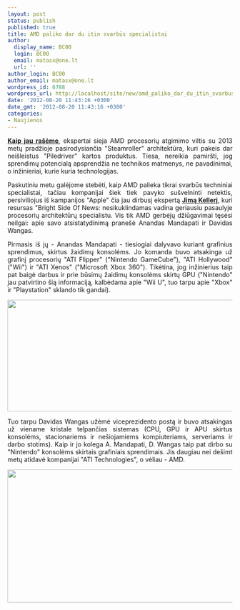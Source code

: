 ```yaml
---
layout: post
status: publish
published: true
title: AMD paliko dar du itin svarbūs specialistai
author:
  display_name: BC00
  login: BC00
  email: matasx@one.lt
  url: ''
author_login: BC00
author_email: matasx@one.lt
wordpress_id: 6788
wordpress_url: http://localhost/site/new/amd_paliko_dar_du_itin_svarbus_specialistai/
date: '2012-08-20 11:43:16 +0300'
date_gmt: '2012-08-20 11:43:16 +0300'
categories:
- Naujienos
---
```

<p style="text-align: justify;">
	<a href="http://www.technews.lt/naujiena/n/a/amd_gali_isgelbeti_tik_steamroller_architektura.html"><strong>Kaip jau ra&scaron;ėme</strong></a>, ekspertai sieja AMD procesorių atgimimo viltis su 2013 metų pradžioje pasirodysiančia &quot;Steamroller&quot; architektūra, kuri pakeis dar nei&scaron;leistus &quot;Piledriver&quot; kartos produktus. Tiesa, nereikia pamir&scaron;ti, jog sprendimų potencialą apsprendžia ne technikos matmenys, ne pavadinimai, o inžinieriai, kurie kuria technologijas.</p>
<p style="text-align: justify;">
	Paskutiniu metu galėjome stebėti, kaip AMD palieka tikrai svarbūs techniniai specialistai, tačiau kompanijai &scaron;iek tiek pavyko su&scaron;velninti netektis, persiviliojus i&scaron; kampanijos &quot;Apple&quot; čia jau dirbusį ekspertą <a href="http://www.technews.lt/naujiena/n/a/amd_i_savo_gretas_perviliojo_apple_procesoriu_kureja.html"><strong>Jimą Kellerį</strong></a>, kuri resursas &quot;Bright Side Of News: nesikuklindamas vadina geriausiu pasaulyje procesorių architektūrų specialistu. Vis tik AMD gerbėjų džiūgavimai tęsėsi neilgai: apie savo atsistatydinimą prane&scaron;ė Anandas Mandapati ir Davidas Wangas.</p>
<p style="text-align: justify;">
	Pirmasis i&scaron; jų - Anandas Mandapati - tiesiogiai dalyvavo kuriant grafinius sprendimus, skirtus žaidimų konsolėms. Jo komanda buvo atsakinga už grafinį procesorių &quot;ATI Flipper&quot; (&quot;Nintendo GameCube&quot;), &quot;ATI Hollywood&quot; (&quot;Wii&quot;) ir &quot;ATI Xenos&quot; (&quot;Microsoft Xbox 360&quot;). Tikėtina, jog inžinierius taip pat baigė darbus ir prie būsimų žaidimų konsolėms skirtų GPU (&quot;Nintendo&quot; jau patvirtino &scaron;ią informaciją, kalbėdama apie &quot;Wii U&quot;, tuo tarpu apie &quot;Xbox&quot; ir &quot;Playstation&quot; sklando tik gandai).</p>
<p style="text-align: justify;">
	<img alt="" src="http://technews.lt/userfiles/AMD_AnandMandapati_540.jpg" style="width: 520px; height: 250px;" /></p>
<p style="text-align: justify;">
	Tuo tarpu Davidas Wangas užėmė viceprezidento postą ir buvo atsakingas už viename kristale telpančias sistemas (CPU, GPU ir APU skirtus konsolėms, stacionariems ir ne&scaron;iojamiems kompiuteriams, serveriams ir darbo stotims). Kaip ir jo kolega A. Mandapati, D. Wangas taip pat dirbo su &quot;Nintendo&quot; konsolėms skirtais grafiniais sprendimais. Jis daugiau nei de&scaron;imt metų atidavė kompanijai &quot;ATI Technologies&quot;, o vėliau - AMD.</p>
<p>
	<img alt="" src="http://technews.lt/userfiles/AMD_DavidWang_540.jpg" style="width: 520px; height: 298px;" /></p>
